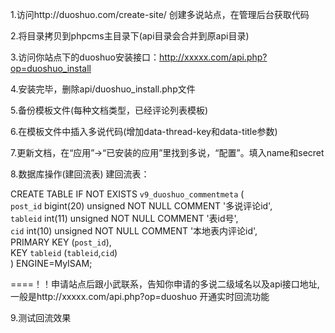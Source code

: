 ﻿
1.访问http://duoshuo.com/create-site/ 创建多说站点，在管理后台获取代码

2.将目录拷贝到phpcms主目录下(api目录会合并到原api目录)

3.访问你站点下的duoshuo安装接口：http://xxxxx.com/api.php?op=duoshuo_install

4.安装完毕，删除api/duoshuo_install.php文件

5.备份模板文件(每种文档类型，已经评论列表模板)

6.在模板文件中插入多说代码(增加data-thread-key和data-title参数)

7.更新文档，在“应用”->“已安装的应用”里找到多说，“配置”。填入name和secret

8.数据库操作(建回流表)
建回流表：

CREATE TABLE IF NOT EXISTS `v9_duoshuo_commentmeta` (  
  `post_id` bigint(20) unsigned NOT NULL COMMENT '多说评论id',  
  `tableid` int(11) unsigned NOT NULL COMMENT '表id号',  
  `cid` int(10) unsigned NOT NULL COMMENT '本地表内评论id',  
  PRIMARY KEY (`post_id`),  
  KEY `tableid` (`tableid`,`cid`)  
) ENGINE=MyISAM;

====！！申请站点后跟小武联系，告知你申请的多说二级域名以及api接口地址,一般是http://xxxxx.com/api.php?op=duoshuo
开通实时回流功能

9.测试回流效果
